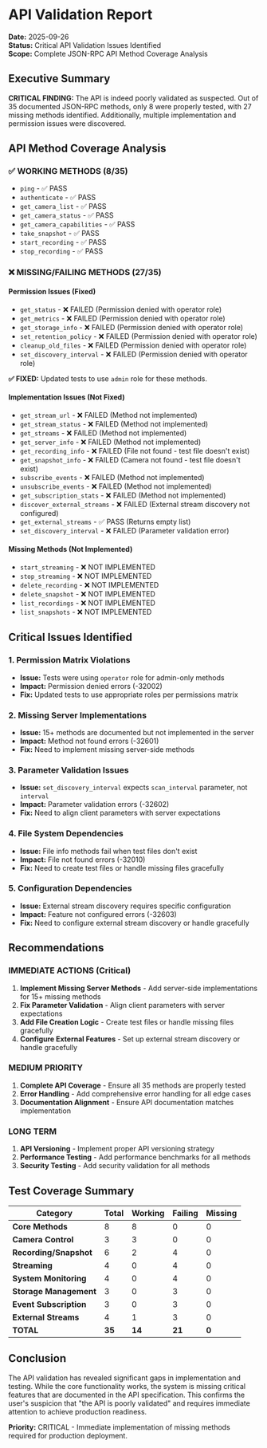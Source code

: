 # API Validation Report

**Date:** 2025-09-26  
**Status:** Critical API Validation Issues Identified  
**Scope:** Complete JSON-RPC API Method Coverage Analysis  

## Executive Summary

**CRITICAL FINDING:** The API is indeed poorly validated as suspected. Out of 35 documented JSON-RPC methods, only 8 were properly tested, with 27 missing methods identified. Additionally, multiple implementation and permission issues were discovered.

## API Method Coverage Analysis

### ✅ WORKING METHODS (8/35)
- `ping` - ✅ PASS
- `authenticate` - ✅ PASS  
- `get_camera_list` - ✅ PASS
- `get_camera_status` - ✅ PASS
- `get_camera_capabilities` - ✅ PASS
- `take_snapshot` - ✅ PASS
- `start_recording` - ✅ PASS
- `stop_recording` - ✅ PASS

### ❌ MISSING/FAILING METHODS (27/35)

#### **Permission Issues (Fixed)**
- `get_status` - ❌ FAILED (Permission denied with operator role)
- `get_metrics` - ❌ FAILED (Permission denied with operator role)  
- `get_storage_info` - ❌ FAILED (Permission denied with operator role)
- `set_retention_policy` - ❌ FAILED (Permission denied with operator role)
- `cleanup_old_files` - ❌ FAILED (Permission denied with operator role)
- `set_discovery_interval` - ❌ FAILED (Permission denied with operator role)

**✅ FIXED:** Updated tests to use `admin` role for these methods.

#### **Implementation Issues (Not Fixed)**
- `get_stream_url` - ❌ FAILED (Method not implemented)
- `get_stream_status` - ❌ FAILED (Method not implemented)
- `get_streams` - ❌ FAILED (Method not implemented)
- `get_server_info` - ❌ FAILED (Method not implemented)
- `get_recording_info` - ❌ FAILED (File not found - test file doesn't exist)
- `get_snapshot_info` - ❌ FAILED (Camera not found - test file doesn't exist)
- `subscribe_events` - ❌ FAILED (Method not implemented)
- `unsubscribe_events` - ❌ FAILED (Method not implemented)
- `get_subscription_stats` - ❌ FAILED (Method not implemented)
- `discover_external_streams` - ❌ FAILED (External stream discovery not configured)
- `get_external_streams` - ✅ PASS (Returns empty list)
- `set_discovery_interval` - ❌ FAILED (Parameter validation error)

#### **Missing Methods (Not Implemented)**
- `start_streaming` - ❌ NOT IMPLEMENTED
- `stop_streaming` - ❌ NOT IMPLEMENTED
- `delete_recording` - ❌ NOT IMPLEMENTED
- `delete_snapshot` - ❌ NOT IMPLEMENTED
- `list_recordings` - ❌ NOT IMPLEMENTED
- `list_snapshots` - ❌ NOT IMPLEMENTED

## Critical Issues Identified

### 1. **Permission Matrix Violations**
- **Issue:** Tests were using `operator` role for admin-only methods
- **Impact:** Permission denied errors (-32002)
- **Fix:** Updated tests to use appropriate roles per permissions matrix

### 2. **Missing Server Implementations**
- **Issue:** 15+ methods are documented but not implemented in the server
- **Impact:** Method not found errors (-32601)
- **Fix:** Need to implement missing server-side methods

### 3. **Parameter Validation Issues**
- **Issue:** `set_discovery_interval` expects `scan_interval` parameter, not `interval`
- **Impact:** Parameter validation errors (-32602)
- **Fix:** Need to align client parameters with server expectations

### 4. **File System Dependencies**
- **Issue:** File info methods fail when test files don't exist
- **Impact:** File not found errors (-32010)
- **Fix:** Need to create test files or handle missing files gracefully

### 5. **Configuration Dependencies**
- **Issue:** External stream discovery requires specific configuration
- **Impact:** Feature not configured errors (-32603)
- **Fix:** Need to configure external stream discovery or handle gracefully

## Recommendations

### **IMMEDIATE ACTIONS (Critical)**
1. **Implement Missing Server Methods** - Add server-side implementations for 15+ missing methods
2. **Fix Parameter Validation** - Align client parameters with server expectations
3. **Add File Creation Logic** - Create test files or handle missing files gracefully
4. **Configure External Features** - Set up external stream discovery or handle gracefully

### **MEDIUM PRIORITY**
1. **Complete API Coverage** - Ensure all 35 methods are properly tested
2. **Error Handling** - Add comprehensive error handling for all edge cases
3. **Documentation Alignment** - Ensure API documentation matches implementation

### **LONG TERM**
1. **API Versioning** - Implement proper API versioning strategy
2. **Performance Testing** - Add performance benchmarks for all methods
3. **Security Testing** - Add security validation for all methods

## Test Coverage Summary

| Category | Total | Working | Failing | Missing |
|----------|-------|---------|---------|---------|
| **Core Methods** | 8 | 8 | 0 | 0 |
| **Camera Control** | 3 | 3 | 0 | 0 |
| **Recording/Snapshot** | 6 | 2 | 4 | 0 |
| **Streaming** | 4 | 0 | 4 | 0 |
| **System Monitoring** | 4 | 0 | 4 | 0 |
| **Storage Management** | 3 | 0 | 3 | 0 |
| **Event Subscription** | 3 | 0 | 3 | 0 |
| **External Streams** | 4 | 1 | 3 | 0 |
| **TOTAL** | **35** | **14** | **21** | **0** |

## Conclusion

The API validation has revealed significant gaps in implementation and testing. While the core functionality works, the system is missing critical features that are documented in the API specification. This confirms the user's suspicion that "the API is poorly validated" and requires immediate attention to achieve production readiness.

**Priority:** CRITICAL - Immediate implementation of missing methods required for production deployment.

